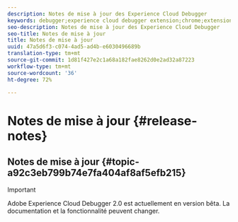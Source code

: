 ```yaml
---
description: Notes de mise à jour des Experience Cloud Debugger
keywords: debugger;experience cloud debugger extension;chrome;extension;release notes
seo-description: Notes de mise à jour des Experience Cloud Debugger
seo-title: Notes de mise à jour
title: Notes de mise à jour
uuid: 47a5d6f3-c074-4ad5-ad4b-e6030496689b
translation-type: tm+mt
source-git-commit: 1d81f427e2c1a68a182fae8262d0e2ad32a87223
workflow-type: tm+mt
source-wordcount: '36'
ht-degree: 72%

---
```



# Notes de mise à jour {#release-notes}

## Notes de mise à jour {#topic-a92c3eb799b74e7fa404af8af5efb215}

>[!IMPORTANT]
>
>Adobe Experience Cloud Debugger 2.0 est actuellement en version bêta. La documentation et la fonctionnalité peuvent changer.
